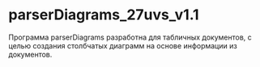 # parserDiagrams_27uvs_v1.1

Программа parserDiagrams разработна для табличных документов, с целью создания столбчатых диаграмм на основе информации из документов.
